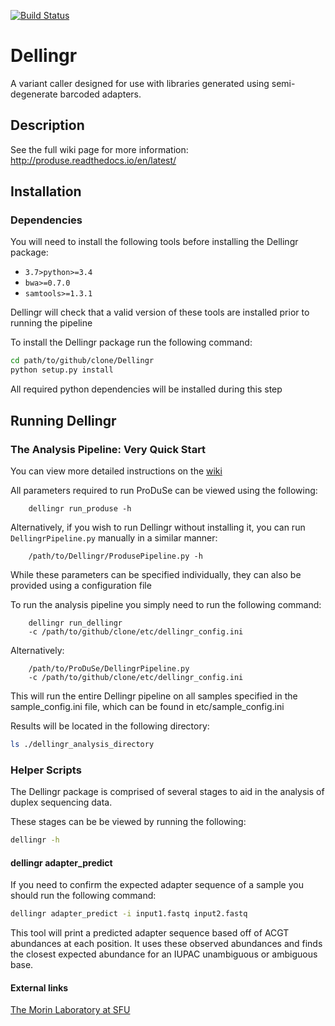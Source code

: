 [![Build Status](https://travis-ci.org/morinlab/Dellingr.svg?branch=master)](https://travis-ci.org/morinlab/Dellingr)

# Dellingr
A variant caller designed for use with libraries generated using semi-degenerate barcoded adapters.

## Description

See the full wiki page for more information: http://produse.readthedocs.io/en/latest/

## Installation 

### Dependencies

You will need to install the following tools before installing the Dellingr package:

* `3.7>python>=3.4`
* `bwa>=0.7.0`
* `samtools>=1.3.1`

Dellingr will check that a valid version of these tools are installed prior to running the pipeline

To install the Dellingr package run the following command:

```bash
cd path/to/github/clone/Dellingr
python setup.py install
```
All required python dependencies will be installed during this step

## Running Dellingr

### The Analysis Pipeline: Very Quick Start

You can view more detailed instructions on the [wiki](http://produse.readthedocs.io/en/latest/)

All parameters required to run ProDuSe can be viewed using the following:
```
    dellingr run_produse -h
```

Alternatively, if you wish to run Dellingr without installing it, you can run `DellingrPipeline.py` manually in a similar manner:
```
    /path/to/Dellingr/ProdusePipeline.py -h
```

While these parameters can be specified individually, they can also be provided using a configuration file

To run the analysis pipeline you simply need to run the following command:
```
    dellingr run_dellingr
    -c /path/to/github/clone/etc/dellingr_config.ini
```

Alternatively:
```
    /path/to/ProDuSe/DellingrPipeline.py 
    -c /path/to/github/clone/etc/dellingr_config.ini
```

This will run the entire Dellingr pipeline on all samples specified in the sample_config.ini file, which can be found in 
etc/sample_config.ini

Results will be located in the following directory:

```bash
ls ./dellingr_analysis_directory
```

### Helper Scripts

The Dellingr package is comprised of several stages to aid in the analysis of duplex sequencing data.

These stages can be be viewed by running the following:

```bash
dellingr -h
```

#### dellingr adapter_predict

If you need to confirm the expected adapter sequence of a sample you should run the following command:

```bash
dellingr adapter_predict -i input1.fastq input2.fastq
```

This tool will print a predicted adapter sequence based off of ACGT abundances at each position. It uses these observed abundances and finds the closest expected abundance for an IUPAC unambiguous or ambiguous base.

#### External links
[The Morin Laboratory at SFU](https://morinlab.github.io/team/)
